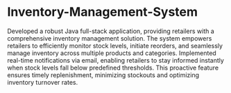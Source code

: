 # Inventory-Management-System
Developed a robust Java full-stack application, providing retailers with a comprehensive inventory management solution. The system empowers retailers to efficiently monitor stock levels, initiate reorders, and seamlessly manage inventory across multiple products and categories. Implemented real-time notifications via email, enabling retailers to stay informed instantly when stock levels fall below predefined thresholds. This proactive feature ensures timely replenishment, minimizing stockouts and optimizing inventory turnover rates.
